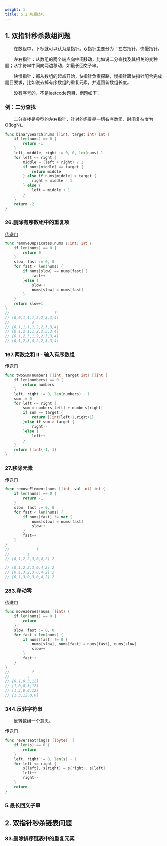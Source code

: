 ```yaml
---
weight: 1
title: 5.2 刷题技巧
---
```


## 1. 双指针秒杀数组问题

&emsp;&emsp;在数组中，下标就可以认为是指针。双指针主要分为：左右指针，快慢指针。

&emsp;&emsp;左右指针：从数组的两个端点向中间移动，比如说二分查找及其相关的变种题；从字符串中间向两边移动，如最长回文子串。

&emsp;&emsp;快慢指针：都从数组的起点开始，快指针负责探路，慢指针跟快指针配合完成题目要求，比如说去掉有序数组的重复元素，并返回新数组长度。

&emsp;&emsp;没有序号的，不是leetcode题目，例题如下：

### 例：二分查找

&emsp;&emsp;二分查找是典型的左右指针，针对的场景是一切有序数组，时间复杂度为O(logN)。

```go
func binarySearch(nums []int, target int) int {
	if len(nums) == 0 {
		return -1
	}
	left, middle, right := 0, 0, len(nums)-1
	for left <= right {
		middle = (left + right) / 2
		if nums[middle] == target {
			return middle
		} else if nums[middle] > target {
			right = middle - 1
		} else {
			left = middle + 1
		}
	}
	return -2
}
```

### 26.删除有序数组中的重复项

[传送门](https://leetcode.cn/problems/remove-duplicates-from-sorted-array/)

```go
func removeDuplicates(nums []int) int {
    if len(nums) == 0 {
        return 0
    }
    slow, fast := 0, 0
    for fast < len(nums) {
        if nums[slow] == nums[fast] {
            fast++
        }else {
            slow++
            nums[slow] = nums[fast]
        }
    }
    return slow+1
}
//                    f
// [0,0,1,1,1,2,2,3,3,4]
//          s
// [0,1,1,1,1,2,2,3,3,4]
// [0,1,2,1,1,2,2,3,3,4]
// [0,1,2,3,1,2,2,3,3,4]
// [0,1,2,3,4,2,2,3,3,4]
```

### 167.两数之和 II - 输入有序数组

[传送门](https://leetcode.cn/problems/two-sum-ii-input-array-is-sorted/)

```go
func twoSum(numbers []int, target int) []int {
    if len(numbers) == 0 {
        return numbers
    }
    left, right := 0, len(numbers) - 1
    sum := 0
    for left <= right {
        sum = numbers[left] + numbers[right]
        if sum == target {
            return []int{left+1,right+1}
        }else if sum > target {
            right--
        }else {
            left++
        }
    }
    return []int{-1,-1}
}
```

### 27.移除元素

[传送门](https://leetcode.com/problems/remove-element/)

```go
func removeElement(nums []int, val int) int {
    if len(nums) == 0 {
        return -1
    }
    slow, fast := 0, 0
    for fast < len(nums) {
        if nums[fast] != var {
            nums[slow] = nums[fast]
            slow++
        }
        fast++
    }
}
//            f
//        s
// [0,1,2,2,3,0,4,2] 2

// [0,1,2,2,3,0,4,2] 2
// [0,1,3,2,3,0,4,2] 2
// [0,1,3,0,3,0,4,2] 2

```

### 283.移动零

[传送门](https://leetcode.cn/problems/move-zeroes/description/)

```go
func moveZeroes(nums []int) {
    if len(nums) == 0 {
        return
    }
    slow, fast := 0, 0
    for fast < len(nums) {
        if nums[fast] != 0 {
            nums[slow], nums[fast] = nums[fast], nums[slow]
            slow++
        }
        fast++
    }
}
//          f
//        s
// [0,1,0,3,12]
// [1,0,0,3,12]
// [1,3,0,0,12]
// [1,3,12,0,0]

```

### 344.反转字符串

&emsp;&emsp;反转数组一个意思。

[传送门](https://leetcode.cn/problems/reverse-string/)

```go
func reverseString(s []byte)  {
    if len(s) == 0 {
        return
    }
    left, right := 0, len(s) - 1
    for left <= right {
        s[left], s[right] = s[right], s[left]
        left++
        right--
    }
    return
}
```

### 5.最长回文子串

## 2. 双指针秒杀链表问题

### 83.删除排序链表中的重复元素
